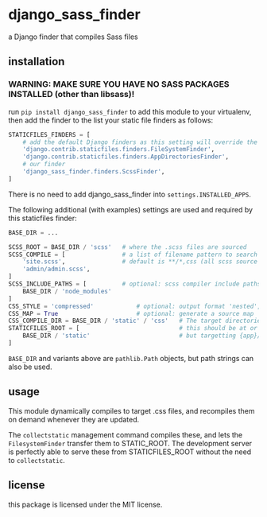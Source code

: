 # django_sass_finder
a Django finder that compiles Sass files

## installation
### WARNING: MAKE SURE YOU HAVE NO SASS PACKAGES INSTALLED (other than libsass)!
run `pip install django_sass_finder` to add this module to your virtualenv,
then add the finder to the list your static file finders as follows:

```python
STATICFILES_FINDERS = [
    # add the default Django finders as this setting will override the default
    'django.contrib.staticfiles.finders.FileSystemFinder',
    'django.contrib.staticfiles.finders.AppDirectoriesFinder',
    # our finder
    'django_sass_finder.finders.ScssFinder',
]
```
There is no need to add django_sass_finder into `settings.INSTALLED_APPS`.

The following additional (with examples) settings are used and required by this staticfiles finder:

```python
BASE_DIR = ...

SCSS_ROOT = BASE_DIR / 'scss'   # where the .scss files are sourced
SCSS_COMPILE = [                # a list of filename pattern to search for within SCSS_ROOT
    'site.scss',                # default is **/*,css (all scss source files in and below SCSS_ROOT)                                                                                                                                                                                                                                                                                            
    'admin/admin.scss',
]
SCSS_INCLUDE_PATHS = [          # optional: scss compiler include paths (default = empty)
    BASE_DIR / 'node_modules'
]
CSS_STYLE = 'compressed'            # optional: output format 'nested', 'expanded','compact','compressed'
CSS_MAP = True                      # optional: generate a source map
CSS_COMPILE_DIR = BASE_DIR / 'static' / 'css'   # The target directories for the compiled .css
STATICFILES_ROOT = [                            # this should be at or above the CSS_COMPILE_DIR
    BASE_DIR / 'static'                         # but targetting {app}/static should also work
]
```

`BASE_DIR` and variants above are `pathlib.Path` objects, but path strings can also be used.


## usage
This module dynamically compiles to target .css files, and recompiles them on demand whenever
they are updated.

The `collectstatic` management command compiles these, and lets the `FilesystemFinder` transfer
them to STATIC_ROOT. The development server is perfectly able to serve these from
STATICFILES_ROOT without the need to `collectstatic`.

## license
this package is licensed under the MIT license.
